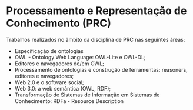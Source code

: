 # Processamento e Representação de Conhecimento (PRC)
Trabalhos realizados no âmbito da disciplina de PRC nas seguintes áreas:
* Especificação de ontologias
* OWL - Ontology Web Language: OWL-Lite e OWL-DL;
* Editores e navegadores de/em OWL;
* Processamento de ontologias e construção de ferramentas: reasoners, editores e navegadores;
* Web 2.0 e o software social;
* Web 3.0: a web semântica (OWL, RDF);
* Transformação de Sistemas de Informação em Sistemas de Conhecimento: RDFa - Resource Description
